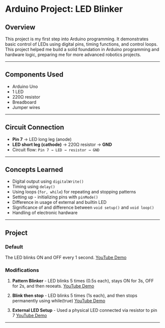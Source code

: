 # Arduino Project: LED Blinker 

## Overview
This project is my first step into Arduino programming. It demonstrates basic control of LEDs using digital pins, timing functions, and control loops. This project helped me build a solid foundation in Arduino programming and hardware logic, preparing me for more advanced robotics projects.

---

## Components Used
- Arduino Uno  
- 1 LED 
- 220Ω resistor  
- Breadboard
- Jumper wires  

---

## Circuit Connection
- **Pin 7** → LED long leg (anode)  
- **LED short leg (cathode)** → 220Ω resistor → **GND**  
- Circuit flow: `Pin 7 → LED → resistor → GND`

---

## Concepts Learned
- Digital output using `digitalWrite()`
- Timing using `delay()`
- Using loops (`for, while`) for repeating and stopping patterns
- Setting up - initializing pins with `pinMode()`
- Difference in usage of external and builtin LED
- Significance of and difference between `void setup()` and `void loop()`
- Handling of electronic hardware

---

## Project

### Default
The LED blinks ON and OFF every 1 second.
[YouTube Demo](https://www.youtube.com)

### Modifications 
1. **Pattern Blinker** - LED blinks 5 times (0.5s each), stays ON for 3s, OFF for 2s, and then reoeats.
   [YouTube Demo](https://www.youtube.com)

2. **Blink then stop** - LED blinks 5 times (1s each), and then stops permanently using while(true)
   [YouTube Demo](https://www.youtube.com)

3. **External LED Setup** - Used a physical LED connected via resistor to pin 7
   [YouTube Demo](https://www.youtube.com)

---
